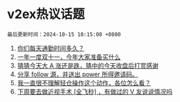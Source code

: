 # v2ex热议话题

`最后更新时间：2024-10-15 10:15:08 +0800`

1. [你们每天通勤时间多久？](https://www.v2ex.com/t/1079996)
1. [一年一度双十一，今年大家准备买什么](https://www.v2ex.com/t/1079981)
1. [猜猜今天大 A 涨还是跌，猜中的今天收盘后打赏感谢](https://www.v2ex.com/t/1080305)
1. [分享 follow 源，并送出 power 所得邀请码。](https://www.v2ex.com/t/1079980)
1. [我一直很不理解轻仓操作这个动作，各位怎么看？](https://www.v2ex.com/t/1080170)
1. [下周要去做近视手术 [全飞秒] ，有做过的 V 友说说情况吗](https://www.v2ex.com/t/1079969)

